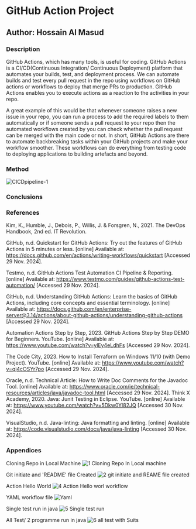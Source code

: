 # GitHub Action Project
## Author: Hossain Al Masud
### Description
GitHub Actions, which has many tools, is useful for coding. GitHub Actions is a CI/CD(Continuous Integration/ Continuous Deployment) platform that automates your builds, test, and deployment process. We can automate builds and test every pull request in the repo using workflows on GitHub actions or workflows to deploy that merge PRs to production. GitHub Actions enables you to execute actions as a reaction to the activities in your repo.

A great example of this would be that whenever someone raises a new issue in your repo, you can run a process to add the required labels to them automatically or if someone sends a pull request to your repo then the automated workflows created by you can check whether the pull request can be merged with the main code or not.
In short, GitHub Actions are there to automate backbreaking tasks within your GitHub projects and make your workflow smoother. These workflows can do everything from testing code to deploying applications to building artefacts and beyond.

### Method
![CICDpipeline-1](https://github.com/user-attachments/assets/de2c7c67-ad22-4935-8bfa-607819c18520)

### Conclusions
### References
Kim, K., Humble, J., Debois, P., Willis, J. & Forsgren, N., 2021. The DevOps Handbook, 2nd ed. IT Revolution.

GitHub, n.d. Quickstart for GitHub Actions: Try out the features of GitHub Actions in 5 minutes or less. [online] Available at: https://docs.github.com/en/actions/writing-workflows/quickstart [Accessed 29 Nov. 2024].

Testmo, n.d. GitHub Actions Test Automation CI Pipeline & Reporting. [online] Available at: https://www.testmo.com/guides/github-actions-test-automation/ 
[Accessed 29 Nov. 2024].

GitHub, n.d. Understanding GitHub Actions: Learn the basics of GitHub Actions, including core concepts and essential terminology. [online] Available at: https://docs.github.com/en/enterprise-server@3.14/actions/about-github-actions/understanding-github-actions 
[Accessed 29 Nov. 2024].

Automation Actions Step by Step, 2023. GitHub Actions Step by Step DEMO for Beginners. YouTube. [online] Available at: https://www.youtube.com/watch?v=ylEy4eLdhFs
[Accessed 29 Nov. 2024].

The Code City, 2023. How to Install Terraform on Windows 11/10 (with Demo Project). YouTube. [online] Available at: https://www.youtube.com/watch?v=qj4cOSYr7po
[Accessed 29 Nov. 2024].

Oracle, n.d. Technical Article: How to Write Doc Comments for the Javadoc Tool. [online] Available at: https://www.oracle.com/ie/technical-resources/articles/java/javadoc-tool.html [Accessed 29 Nov. 2024].
Think X Academy, 2020. Java: Junit Testing in Eclipse. YouTube. [online] Available at: https://www.youtube.com/watch?v=5Dkw0Yl82JQ
[Accessed 30 Nov. 2024].

VisualStudio, n.d. Java-linting: Java formatting and linting. [online] Available at: https://code.visualstudio.com/docs/java/java-linting
[Accessed 30 Nov. 2024].

### Appendices

Cloning Repo in Local Machine
![1 Cloning Repo In Local machine](https://github.com/user-attachments/assets/fe3c63a6-7195-4749-a976-3772eee2261b)

Git initiate and 'README' file Created
![2 git initiate and REAME file created](https://github.com/user-attachments/assets/c20b3dc6-9035-4594-87f0-ac31bec2fead)


Action Hello World
![4 Action Hello worl workflow](https://github.com/user-attachments/assets/4576cadc-e388-480f-9129-dec5c89b9aa9)


YAML workflow file
![Yaml](https://github.com/user-attachments/assets/192a4b5b-ce6a-42d1-8474-425a509d07ff)


Single test run in java
![5 Single test run](https://github.com/user-attachments/assets/b9991cc0-b70e-4c5f-9357-3f01297e7804)


All Test/ 2 programme run in java
![6 all test with Suits](https://github.com/user-attachments/assets/aafae2d8-7306-48de-b0f5-ad13e8210c04)


